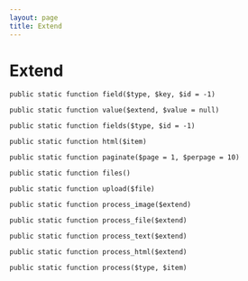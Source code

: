 ```yaml
---
layout: page
title: Extend
---
```


# Extend

`public static function field($type, $key, $id = -1)`

`public static function value($extend, $value = null)`

`public static function fields($type, $id = -1)`

`public static function html($item)`

`public static function paginate($page = 1, $perpage = 10)`

`public static function files()`

`public static function upload($file)`

`public static function process_image($extend)`

`public static function process_file($extend)`

`public static function process_text($extend)`

`public static function process_html($extend)`

`public static function process($type, $item)`
